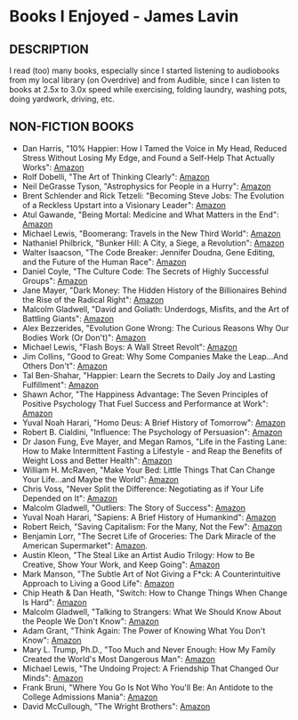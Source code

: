 # Books I Enjoyed - James Lavin

## DESCRIPTION

I read (too) many books, especially since I started listening to audiobooks from my local library (on Overdrive) and from Audible, since I can listen to books at 2.5x to 3.0x speed while exercising, folding laundry, washing pots, doing yardwork, driving, etc.

## NON-FICTION BOOKS

* Dan Harris, "10% Happier: How I Tamed the Voice in My Head, Reduced Stress Without Losing My Edge, and Found a Self-Help That Actually Works": [Amazon](https://www.amazon.com/10%25-Happier-Dan-Harris-audiobook/dp/B00I8NLVFY/)
* Rolf Dobelli, "The Art of Thinking Clearly": [Amazon](https://www.amazon.com/The-Art-of-Thinking-Clearly-audiobook/dp/B00CIB3KVA/)
* Neil DeGrasse Tyson, "Astrophysics for People in a Hurry": [Amazon](https://www.amazon.com/Astrophysics-People-Hurry-audio-cd/dp/B06XB2PX7G/)
* Brent Schlender and Rick Tetzeli: "Becoming Steve Jobs: The Evolution of a Reckless Upstart into a Visionary Leader": [Amazon](https://www.amazon.com/Becoming-Steve-Jobs-audiobook/dp/B00R8IC37K/)
* Atul Gawande, "Being Mortal: Medicine and What Matters in the End": [Amazon](https://www.amazon.com/Being-Mortal-Atul-Gawande-audiobook/dp/B00NPAJ32S/)
* Michael Lewis, "Boomerang: Travels in the New Third World": [Amazon](https://www.amazon.com/Boomerang-Michael-Lewis-audiobook/dp/B005RTVAIU/)
* Nathaniel Philbrick, "Bunker Hill: A City, a Siege, a Revolution": [Amazon](https://www.amazon.com/Bunker-Hill-Nathaniel-Philbrick-audiobook/dp/B00CKZHL50/)
* Walter Isaacson, "The Code Breaker: Jennifer Doudna, Gene Editing, and the Future of the Human Race": [Amazon](https://www.amazon.com/Code-Breaker-Jennifer-Doudna-Editing/dp/B08GP2J186/)
* Daniel Coyle, "The Culture Code: The Secrets of Highly Successful Groups": [Amazon](https://www.amazon.com/The-Culture-Code-Daniel-Coyle-audiobook/dp/B077B1WF85/)
* Jane Mayer, "Dark Money: The Hidden History of the Billionaires Behind the Rise of the Radical Right": [Amazon](https://www.amazon.com/Dark-Money-Jane-Mayer-audiobook/dp/B01A7BVFZK/)
* Malcolm Gladwell, "David and Goliath: Underdogs, Misfits, and the Art of Battling Giants": [Amazon](https://www.amazon.com/David-and-Goliath-audiobook/dp/B00EKQKMG2/)
* Alex Bezzerides, "Evolution Gone Wrong: The Curious Reasons Why Our Bodies Work (Or Don't)": [Amazon](https://www.amazon.com/Evolution-Gone-Wrong-Curious-Reasons/dp/B08PDV8PVT/)
* Michael Lewis, "Flash Boys: A Wall Street Revolt": [Amazon](https://www.amazon.com/Flash-Boys-Michael-Lewis-audiobook/dp/B00ICRE1QC/)
* Jim Collins, "Good to Great: Why Some Companies Make the Leap...And Others Don't": [Amazon](https://www.amazon.com/Good-to-Great-Jim-Collins-audiobook/dp/B003VXI5MS/)
* Tal Ben-Shahar, "Happier: Learn the Secrets to Daily Joy and Lasting Fulfillment": [Amazon](https://www.amazon.com/Happier-Tal-Ben-Shahar-audiobook/dp/B000RNKHKI/)
* Shawn Achor, "The Happiness Advantage: The Seven Principles of Positive Psychology That Fuel Success and Performance at Work": [Amazon](https://www.amazon.com/The-Happiness-Advantage-audiobook/dp/B00435DZ7S/)
* Yuval Noah Harari, "Homo Deus: A Brief History of Tomorrow": [Amazon](https://www.amazon.com/Homo-Deus-Yuval-Noah-Harari-audiobook/dp/B01MYZ4OUW/)
* Robert B. Cialdini, "Influence: The Psychology of Persuasion": [Amazon](https://www.amazon.com/Influence-New-Expanded-Psychology-Persuasion/dp/B08RLT11Q3/)
* Dr Jason Fung, Eve Mayer, and Megan Ramos, "Life in the Fasting Lane: How to Make Intermittent Fasting a Lifestyle - and Reap the Benefits of Weight Loss and Better Health": [Amazon](https://www.amazon.com/Life-in-Fasting-Lane-audiobook/dp/B07W7374QC/)
* William H. McRaven, "Make Your Bed: Little Things That Can Change Your Life...and Maybe the World": [Amazon](https://www.amazon.com/Make-Your-Bed-William-H-McRaven-audiobook/dp/B06XKDM3QL/)
* Chris Voss, "Never Split the Difference: Negotiating as if Your Life Depended on It": [Amazon](https://www.amazon.com/Never-Split-Difference-audiobook/dp/B01COR1GM2/)
* Malcolm Gladwell, "Outliers: The Story of Success": [Amazon](https://www.amazon.com/Outliers-Malcolm-Gladwell-audiobook/dp/B001LNK9C4/)
* Yuval Noah Harari, "Sapiens: A Brief History of Humankind": [Amazon](https://www.amazon.com/Sapiens-Yuval-Noah-Harari-audiobook/dp/B0741F3M7C/)
* Robert Reich, "Saving Capitalism: For the Many, Not the Few": [Amazon](https://www.amazon.com/Saving-Capitalism-Robert-B-Reich-audiobook/dp/B0153NASIM/)
* Benjamin Lorr, "The Secret Life of Groceries: The Dark Miracle of the American Supermarket": [Amazon](https://www.amazon.com/Secret-Life-Groceries-American-Supermarket/dp/B085YFZ619).
* Austin Kleon, "The Steal Like an Artist Audio Trilogy: How to Be Creative, Show Your Work, and Keep Going": [Amazon](https://www.amazon.com/Steal-Like-Artist-Audio-Trilogy/dp/B08P3QPSTM/)
* Mark Manson, "The Subtle Art of Not Giving a F\*ck: A Counterintuitive Approach to Living a Good Life": [Amazon](https://www.amazon.com/Subtle-Art-Not-Giving-Counterintuitive/dp/B01I29Y344/)
* Chip Heath & Dan Heath, "Switch: How to Change Things When Change Is Hard": [Amazon](https://www.amazon.com/Switch-Dan-Heath-Chip-Heath-audiobook/dp/B0038NLX9S/)
* Malcolm Gladwell, "Talking to Strangers: What We Should Know About the People We Don't Know": [Amazon](https://www.amazon.com/Talking-to-Strangers-audiobook/dp/B07NJCG1XS/)
* Adam Grant, "Think Again: The Power of Knowing What You Don't Know": [Amazon](https://www.amazon.com/Think-Again-Power-Knowing-What/dp/B08HJQHNH9/)
* Mary L. Trump, Ph.D., "Too Much and Never Enough: How My Family Created the World's Most Dangerous Man": [Amazon](https://www.amazon.com/Too-Much-Never-Enough-Dangerous/dp/B0898S8WP8/)
* Michael Lewis, "The Undoing Project: A Friendship That Changed Our Minds": [Amazon](https://www.amazon.com/The-Undoing-Project-Michael-Lewis-audiobook/dp/B01KBM82M4/)
* Frank Bruni, "Where You Go Is Not Who You'll Be: An Antidote to the College Admissions Mania": [Amazon](https://www.amazon.com/Where-You-Go-Is-Not-Who-Youll-Be-audiobook/dp/B00RKLOAG2/)
* David McCullough, "The Wright Brothers": [Amazon](https://www.amazon.com/The-Wright-Brothers-audiobook/dp/B00TA5MPEU/)

